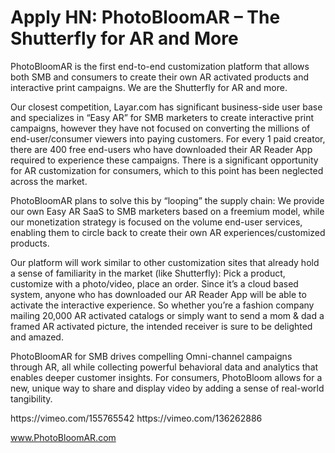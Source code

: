 # Apply HN: PhotoBloomAR – The Shutterfly for AR and More

PhotoBloomAR is the first end-to-end customization platform that allows both SMB and consumers to create their own AR activated products and interactive print campaigns. We are the Shutterfly for AR and more.<p>Our closest competition, Layar.com has significant business-side user base and specializes in “Easy AR” for SMB marketers to create interactive print campaigns, however they have not focused on converting the millions of end-user&#x2F;consumer viewers into paying customers. For every 1 paid creator, there are 400 free end-users who have downloaded their AR Reader App required to experience these campaigns. There is a significant opportunity for AR customization for consumers, which to this point has been neglected across the market.<p>PhotoBloomAR plans to solve this by “looping” the supply chain: We provide our own Easy AR SaaS to SMB marketers based on a freemium model, while our monetization strategy is focused on the volume end-user services, enabling them to circle back to create their own AR experiences&#x2F;customized products.<p>Our platform will work similar to other customization sites that already hold a sense of familiarity in the market (like Shutterfly): Pick a product, customize with a photo&#x2F;video, place an order. Since it’s a cloud based system, anyone who has downloaded our AR Reader App will be able to activate the interactive experience. So whether you’re a fashion company mailing 20,000 AR activated catalogs or simply want to send a mom &amp; dad a framed AR activated picture, the intended receiver is sure to be delighted and amazed.<p>PhotoBloomAR for SMB drives compelling Omni-channel campaigns through AR, all while collecting powerful behavioral data and analytics that enables deeper customer insights. For consumers, PhotoBloom allows for a new, unique way to share and display video by adding a sense of real-world tangibility.<p>https:&#x2F;&#x2F;vimeo.com&#x2F;155765542
https:&#x2F;&#x2F;vimeo.com&#x2F;136262886<p>www.PhotoBloomAR.com
